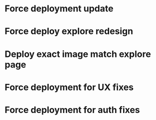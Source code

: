 # Force deployment update
# Force deploy explore redesign
# Deploy exact image match explore page
# Force deployment for UX fixes
# Force deployment for auth fixes
